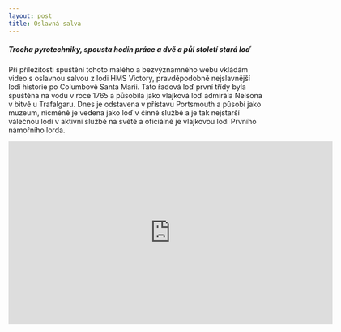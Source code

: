 ```yaml
---
layout: post
title: Oslavná salva
---
```


##### Trocha pyrotechniky, spousta hodin práce a dvě a půl století stará loď

Při příležitosti spuštění tohoto malého a bezvýznamného webu vkládám video s oslavnou salvou z lodi HMS Victory,
pravděpodobně nejslavnější lodí historie po Columbově Santa Marii. Tato řadová loď první třídy byla spuštěna na
vodu v roce 1765 a působila jako vlajková loď admirála Nelsona v bitvě u Trafalgaru. Dnes je odstavena v přístavu
Portsmouth a působí jako muzeum, nicméně je vedena jako loď v činné službě a je tak nejstarší válečnou lodí v aktivní
službě na světě a oficiálně je vlajkovou lodí Prvního námořního lorda.

<iframe width="640" height="360" src="https://www.youtube.com/embed/i0KE-Vo0I0E?rel=0" frameborder="0" allowfullscreen></iframe>
